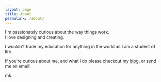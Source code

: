 ```yaml
---
layout: page
title: About
permalink: /about/
---
```


I'm passionately curious about the way things work.  
I love designing and creating.  

I wouldn't trade my education for anything in the world as I am a student of life.  

If you're curious about me, and what I do please checkout my [blog](/blog), or send me an email!  

  mk.
